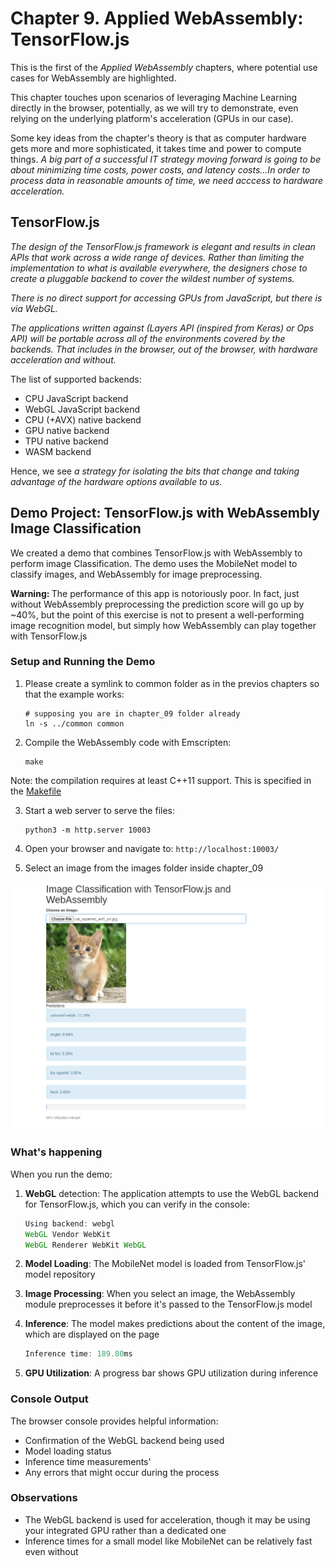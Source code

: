 # Chapter 9. Applied WebAssembly: TensorFlow.js

This is the first of the _Applied WebAssembly_ chapters, where potential use cases for WebAssembly are highlighted.

This chapter touches upon scenarios of leveraging Machine Learning directly in the browser, potentially, as we will
try to demonstrate, even relying on the underlying platform's acceleration (GPUs in our case).

Some key ideas from the chapter's theory is that as computer hardware gets more and more sophisticated, it takes
time and power to compute things. _A big part of a successful IT strategy moving forward is going to be about minimizing
time costs, power costs, and latency costs...In order to process data in reasonable amounts of time, we need acccess to
hardware acceleration._

## TensorFlow.js

_The design of the TensorFlow.js framework is elegant and results in clean APIs that work across a wide range of devices.
Rather than limiting the implementation to what is available everywhere, the designers chose to create a pluggable backend
to cover the wildest number of systems._

_There is no direct support for accessing GPUs from JavaScript, but there is via WebGL._

_The applications written against (Layers API (inspired from Keras) or Ops API) will be portable across all of the environments
covered by the backends. That includes in the browser, out of the browser, with hardware acceleration and without._

The list of supported backends:

- CPU JavaScript backend
- WebGL JavaScript backend
- CPU (+AVX) native backend
- GPU native backend
- TPU native backend
- WASM backend

Hence, we see _a strategy for isolating the bits that change and taking advantage of the hardware options available to us._

## Demo Project: TensorFlow.js with WebAssembly Image Classification

We created a demo that combines TensorFlow.js with WebAssembly to perform image Classification.
The demo uses the MobileNet model to classify images, and WebAssembly for image preprocessing.

<div class="warning">
  <strong>Warning: </strong> The performance of this app is notoriously poor. In fact,
  just without WebAssembly preprocessing the prediction score will go up by ~40%, but the
  point of this exercise is not to present a well-performing image recognition model, but
  simply how WebAssembly can play together with TensorFlow.js
</div>

### Setup and Running the Demo

1. Please create a symlink to common folder as in the previos chapters so that the example works:

   ```shell
   # supposing you are in chapter_09 folder already
   ln -s ../common common
   ```

2. Compile the WebAssembly code with Emscripten:

   ```shell
   make
   ```

Note: the compilation requires at least C++11 support. This is specified in the [Makefile](./Makefile)

3. Start a web server to serve the files:

   ```shell
   python3 -m http.server 10003
   ```

4. Open your browser and navigate to: `http://localhost:10003/`
5. Select an image from the images folder inside chapter_09

![Image inference screenshot](readme_images/colonnial_rabbit.png)

### What's happening

When you run the demo:

1. **WebGL** detection: The application attempts to use the WebGL backend for
   TensorFlow.js, which you can verify in the console:

   ```javascript
   Using backend: webgl
   WebGL Vendor WebKit
   WebGL Renderer WebKit WebGL
   ```

2. **Model Loading**: The MobileNet model is loaded from TensorFlow.js' model
   repository

3. **Image Processing**: When you select an image, the WebAssembly module
   preprocesses it before it's passed to the TensorFlow.js model
4. **Inference**: The model makes predictions about the content of the image,
   which are displayed on the page

   ```javascript
   Inference time: 189.80ms
   ```

5. **GPU Utilization**: A progress bar shows GPU utilization during inference

### Console Output

The browser console provides helpful information:

- Confirmation of the WebGL backend being used
- Model loading status
- Inference time measurements'
- Any errors that might occur during the process

### Observations

- The WebGL backend is used for acceleration, though it may be using your
  integrated GPU rather than a dedicated one
- Inference times for a small model like MobileNet can be relatively fast even
  without
